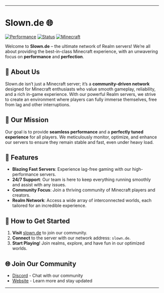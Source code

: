   ---
  
  # Slown.de 🌐
  [![Performance](https://img.shields.io/badge/Performance-Optimized-brightgreen.svg)](https://slown.de)
  [![Status](https://img.shields.io/badge/Status-Online-blue.svg)](https://slown.de)
  [![Minecraft](https://img.shields.io/badge/Minecraft-Support-ff69b4.svg)](https://slown.de)
  
  Welcome to **Slown.de** – the ultimate network of Realm servers! We’re all about providing the best-in-class Minecraft experience, with an unwavering focus on **performance** and **perfection**.
  
  ## 🌌 About Us
  Slown.de isn’t just a Minecraft server; it’s a **community-driven network** designed for Minecraft enthusiasts who value smooth gameplay, reliability, and a rich in-game experience. With our powerful Realm servers, we strive to create an environment where players can fully immerse themselves, free from lag and other interruptions.
  
  ## 🎯 Our Mission
  Our goal is to provide **seamless performance** and a **perfectly tuned experience** for all players. We meticulously monitor, optimize, and enhance our servers to ensure they remain stable and fast, even under heavy load.
  
  ## 🚀 Features
  - **Blazing Fast Servers**: Experience lag-free gaming with our high-performance servers.
  - **24/7 Support**: Our team is here to keep everything running smoothly and assist with any issues.
  - **Community Focus**: Join a thriving community of Minecraft players and creators.
  - **Realm Network**: Access a wide array of interconnected worlds, each tailored for an incredible experience.
  
  ## 🔧 How to Get Started
  1. **Visit** [slown.de](https://slown.de) to join our community.
  2. **Connect** to the server with our network address: `slown.de`.
  3. **Start Playing**! Join realms, explore, and have fun in our optimized worlds.
  
  ## 🌐 Join Our Community
  - [Discord](https://dsc.gg/slownde) - Chat with our community
  - [Website](https://slown.de) - Learn more and stay updated
  
  ---
